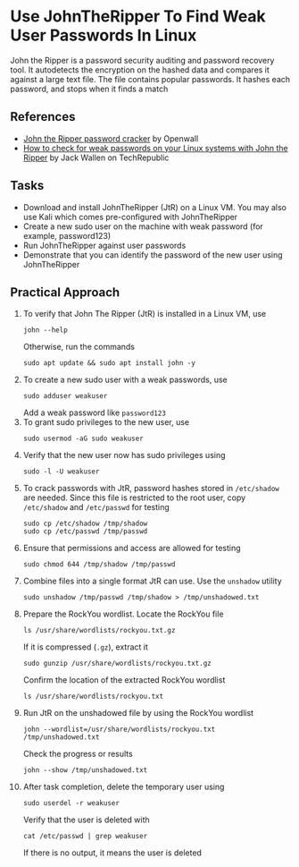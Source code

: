 # Use JohnTheRipper To Find Weak User Passwords In Linux
John the Ripper is a password security auditing and password recovery tool. It autodetects the encryption on the hashed data and compares it against a large text file. The file contains popular passwords. It hashes each password, and stops when it finds a match

## References
- [John the Ripper password cracker](https://www.openwall.com/john/) by Openwall
- [How to check for weak passwords on your Linux systems with John the Ripper](https://www.techrepublic.com/videos/how-to-check-for-weak-passwords-on-your-linux-systems-with-john-the-ripper/) by Jack Wallen on TechRepublic


## Tasks
- Download and install JohnTheRipper (JtR) on a Linux VM. You may also use Kali which comes pre-configured with JohnTheRipper
- Create a new sudo user on the machine with weak password (for example, password123)
- Run JohnTheRipper against user passwords
- Demonstrate that you can identify the password of the new user using JohnTheRipper


## Practical Approach
1. To verify that John The Ripper (JtR) is installed in a Linux VM, use
   ```
   john --help
   ```
   Otherwise, run the commands
   ```
   sudo apt update && sudo apt install john -y
   ```
2. To create a new sudo user with a weak passwords, use
   ```
   sudo adduser weakuser
   ```
   Add a weak password like `password123`
3. To grant sudo privileges to the new user, use
   ```
   sudo usermod -aG sudo weakuser
   ```
4. Verify that the new user now has sudo privileges using
   ```
   sudo -l -U weakuser
   ```
5. To crack passwords with JtR, password hashes stored in `/etc/shadow` are needed. Since this file is restricted to the root user, copy `/etc/shadow` and `/etc/passwd` for testing
   ```
   sudo cp /etc/shadow /tmp/shadow
   sudo cp /etc/passwd /tmp/passwd
   ```
6. Ensure that permissions and access are allowed for testing
   ```
   sudo chmod 644 /tmp/shadow /tmp/passwd
   ```
7. Combine files into a single format JtR can use. Use the `unshadow` utility
   ```
   sudo unshadow /tmp/passwd /tmp/shadow > /tmp/unshadowed.txt
   ```
8. Prepare the RockYou wordlist. Locate the RockYou file
   ```
   ls /usr/share/wordlists/rockyou.txt.gz
   ```
   If it is compressed (`.gz`), extract it
   ```
   sudo gunzip /usr/share/wordlists/rockyou.txt.gz
   ```
   Confirm the location of the extracted RockYou wordlist
   ```
   ls /usr/share/wordlists/rockyou.txt
   ```
9. Run JtR on the unshadowed file by using the RockYou wordlist
   ```
   john --wordlist=/usr/share/wordlists/rockyou.txt /tmp/unshadowed.txt
   ```
   Check the progress or results
   ```
   john --show /tmp/unshadowed.txt
   ```
10. After task completion, delete the temporary user using
    ```
    sudo userdel -r weakuser
    ```
    Verify that the user is deleted with
    ```
    cat /etc/passwd | grep weakuser
    ```
    If there is no output, it means the user is deleted
